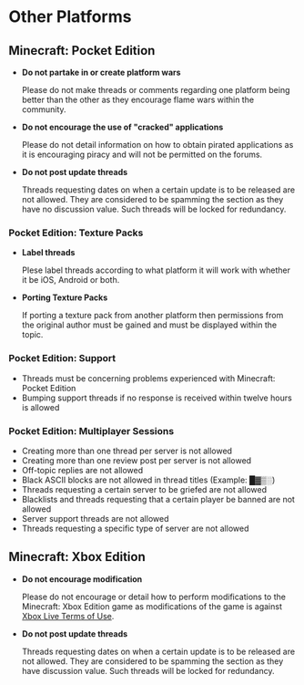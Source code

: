 # Other Platforms

## Minecraft: Pocket Edition

* __Do not partake in or create platform wars__

    Please do not make threads or comments regarding one platform being better than the other as they encourage flame wars within the community. 

* __Do not encourage the use of "cracked" applications__

    Please do not detail information on how to obtain pirated applications as it is encouraging piracy and will not be permitted on the forums.
    
* __Do not post update threads__

    Threads requesting dates on when a certain update is to be released are not allowed. They are considered to be spamming the section as they have no discussion value. Such threads will be locked for redundancy.
        
### Pocket Edition: Texture Packs

* __Label threads__

    Plese label threads according to what platform it will work with whether it be iOS, Android or both.
    
* __Porting Texture Packs__

    If porting a texture pack from another platform then permissions from the original author must be gained and must be displayed within the topic.

### Pocket Edition: Support

* Threads must be concerning problems experienced with Minecraft: Pocket Edition
* Bumping support threads if no response is received within twelve hours is allowed

### Pocket Edition: Multiplayer Sessions

* Creating more than one thread per server is not allowed
* Creating more than one review post per server is not allowed
* Off-topic replies are not allowed
* Black ASCII blocks are not allowed in thread titles (Example: █▓▒░)
* Threads requesting a certain server to be griefed are not allowed
* Blacklists and threads requesting that a certain player be banned are not allowed
* Server support threads are not allowed
* Threads requesting a specific type of server are not allowed
 
## Minecraft: Xbox Edition

* __Do not encourage modification__
 
    Please do not encourage or detail how to perform modifications to the Minecraft: Xbox Edition game as modifications of the game is against [Xbox Live Terms of Use](http://www.xbox.com/en-US/legal/livetou).

* __Do not post update threads__

    Threads requesting dates on when a certain update is to be released are not allowed. They are considered to be spamming the section as they have discussion value. Such threads will be locked for redundancy.
